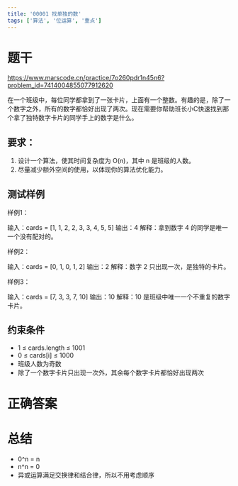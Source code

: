 ```yaml
---
title: '00001 找单独的数'
tags: ['算法', '位运算', '重点']
---
```


# 题干

https://www.marscode.cn/practice/7o260pdr1n45n6?problem_id=7414004855077912620

在一个班级中，每位同学都拿到了一张卡片，上面有一个整数。有趣的是，除了一个数字之外，所有的数字都恰好出现了两次。现在需要你帮助班长小C快速找到那个拿了独特数字卡片的同学手上的数字是什么。

## 要求：

1. 设计一个算法，使其时间复杂度为 O(n)，其中 n 是班级的人数。
2. 尽量减少额外空间的使用，以体现你的算法优化能力。

## 测试样例

样例1：

输入：cards = [1, 1, 2, 2, 3, 3, 4, 5, 5]
输出：4
解释：拿到数字 4 的同学是唯一一个没有配对的。

样例2：

输入：cards = [0, 1, 0, 1, 2]
输出：2
解释：数字 2 只出现一次，是独特的卡片。

样例3：

输入：cards = [7, 3, 3, 7, 10]
输出：10
解释：10 是班级中唯一一个不重复的数字卡片。

## 约束条件

- 1 ≤ cards.length ≤ 1001
- 0 ≤ cards[i] ≤ 1000
- 班级人数为奇数
- 除了一个数字卡片只出现一次外，其余每个数字卡片都恰好出现两次

# 正确答案



# 总结

- 0^n = n
- n^n = 0
- 异或运算满足交换律和结合律，所以不用考虑顺序

<script>
  function func(cards) {
    let res = 0
    for (let i = 0; i < cards.length; i++) {
      res ^= cards[i]
    }
    return res
  }
  console.log(func([1, 1, 2, 2, 3, 3, 4, 5, 5]))
</script>